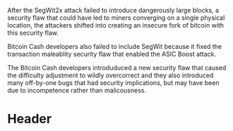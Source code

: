 <!-- TITLE: Bitcoin Cash aka Bcash -->
<!-- SUBTITLE: An insecure fork of Bitcoin  -->

After the SegWit2x attack failed to introduce dangerously large blocks, a security flaw that could have led to miners converging on a single physical location, the attackers shifted into creating an insecure fork of bitcoin with this security flaw. 

Bitcoin Cash developers also failed to include SegWit because it fixed the transaction maleablity security flaw that enabled the ASIC Boost attack. 

The Bitcoin Cash developers introduduced a new security flaw that caused the difficulty adjustment to wildly overcorrect and they also introduced many off-by-one bugs that had security implications, but may have been due to incompetence rather than malicousness.

# Header